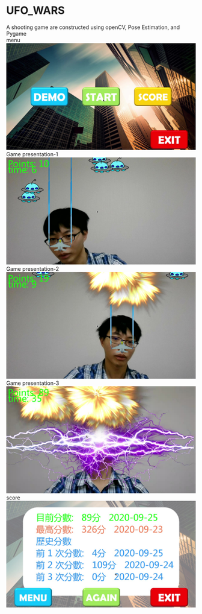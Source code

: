 # UFO_WARS
A shooting game are constructed using openCV, Pose Estimation, and Pygame  
menu
![image](https://github.com/hao800922/UFO_WARS/blob/master/image/UFO_0.jpg)
Game presentation-1
![image](https://github.com/hao800922/UFO_WARS/blob/master/image/UFO_1.jpg)
Game presentation-2
![image](https://github.com/hao800922/UFO_WARS/blob/master/image/UFO_2.jpg)
Game presentation-3
![image](https://github.com/hao800922/UFO_WARS/blob/master/image/UFO_3.jpg)
score
![image](https://github.com/hao800922/UFO_WARS/blob/master/image/UFO_4.jpg)
